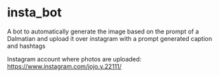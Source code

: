 # insta_bot
A bot to automatically generate the image based on the prompt of a Dalmatian and upload it over instagram with a prompt generated caption and hashtags 

Instagram account where photos are uploaded: https://www.instagram.com/jojo.y.22111/
